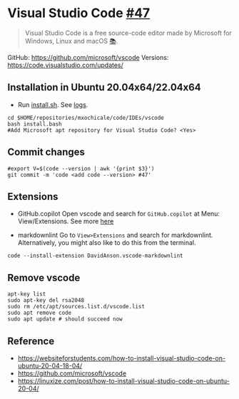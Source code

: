 # Visual Studio Code [#47](https://github.com/mxochicale/code/issues/47)
> Visual Studio Code is a free source-code editor made by Microsoft for Windows, Linux and macOS [:books:](https://en.wikipedia.org/wiki/Visual_Studio_Code).

GitHub: https://github.com/microsoft/vscode
Versions: https://code.visualstudio.com/updates/

## Installation in Ubuntu 20.04x64/22.04x64
* Run [install.sh](install.sh). See [logs](logs.md).
```
cd $HOME/repositories/mxochicale/code/IDEs/vscode
bash install.bash
#Add Microsoft apt repository for Visual Studio Code? <Yes>
```

## Commit changes
```
#export V=$(code --version | awk '{print $3}')
git commit -m 'code <add code --version> #47'
```

## Extensions 
* GitHub.copilot
Open vscode and search for `GitHub.copilot` at Menu: View/Extensions. 
See more [here](../../copilot/)

* markdownlint 
Go to `View>Extensions` and search for markdownlint. 
Alternatively, you might also like to do this from the terminal.
```
code --install-extension DavidAnson.vscode-markdownlint
```

## Remove vscode
```
apt-key list
sudo apt-key del rsa2048
sudo rm /etc/apt/sources.list.d/vscode.list
sudo apt remove code
sudo apt update # should succeed now
```

## Reference
* https://websiteforstudents.com/how-to-install-visual-studio-code-on-ubuntu-20-04-18-04/
* https://github.com/microsoft/vscode
* https://linuxize.com/post/how-to-install-visual-studio-code-on-ubuntu-20-04/

